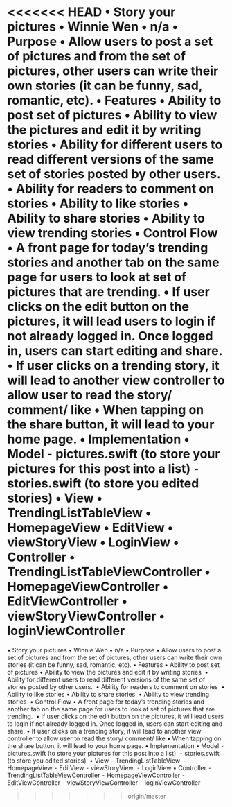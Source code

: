 
<<<<<<< HEAD
    •   Story your pictures 
    •   Winnie Wen
	    •	n/a
    •	Purpose
	    •	Allow users to post a set of pictures and from the set of pictures, other users can write their own stories (it can be funny, sad, romantic, etc).
    •	Features
	    •	Ability to post set of pictures
	    •	Ability to view the pictures and edit it by writing stories
	    •	Ability for different users to read different versions of the same set of stories posted by other users.
	    •	Ability for readers to comment on stories
	    •	Ability to like stories
	    •	Ability to share stories
	    •	Ability to view trending stories
    •	Control Flow
	    •	A front page for today’s trending stories and another tab on the same page for users to look at set of pictures that are trending.
	    •	If user clicks on the edit button on the pictures, it will lead users to login if not already logged in. Once logged in, users can start editing and share.
	    •	If user clicks on a trending story, it will lead to another view controller to allow user to read the story/ comment/ like
	    •	When tapping on the share button, it will lead to your home page.
    •	Implementation
	    •	Model
		    ⁃	pictures.swift (to store your pictures for this post into a list)
		    ⁃	stories.swift (to store you edited stories)
	    •	View
		    •	TrendingListTableView
		    •	HomepageView
		    •	EditView
		    •	viewStoryView
		    •	LoginView
		•	Controller
		    •	TrendingListTableViewController
		    •	HomepageViewController
		    •	EditViewController
		    •	viewStoryViewController
		    •	loginViewController
=======
•	Story your pictures 
•	Winnie Wen
	•	n/a
•	Purpose
	•	Allow users to post a set of pictures and from the set of 	pictures, other users can write their own stories (it can be funny, sad, romantic, etc).
•	Features
	•	Ability to post set of pictures
	•	Ability to view the pictures and edit it by writing stories 
	•	Ability for different users to read different versions of the same set of stories posted by other users. 
	•	Ability for readers to comment on stories 
	•	Ability to like stories
	•	Ability to share stories 
	•	Ability to view trending stories 
•	Control Flow
	•	A front page for today’s trending stories and another tab on the same page for users to look at set of pictures that are trending. 
	•	If user clicks on the edit button on the pictures, it will lead users to login if not already logged in. Once logged in, users can start editing and share.
	•	If user clicks on a trending story, it will lead to another view controller to allow user to read the story/ comment/ like
	•	When tapping on the share button, it will lead to your home page.
•	Implementation
	•	Model
		⁃	pictures.swift (to store your pictures for this post into a list) 
		⁃	stories.swift (to store you edited stories) 
	•	View
		⁃	TrendingListTableView 
		⁃	HomepageView
		⁃	EditView
		⁃	viewStoryView 
		⁃	LoginView
•	Controller
		⁃	TrendingListTableViewController
		⁃	HomepageViewController
		⁃	EditViewController
		⁃	viewStoryViewController
		⁃	loginViewController
>>>>>>> origin/master
